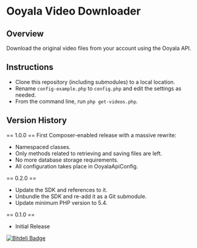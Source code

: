 # Ooyala Video Downloader

## Overview

Download the original video files from your account using the Ooyala API.

## Instructions

* Clone this repository (including submodules) to a local location.
* Rename `config-example.php` to `config.php` and edit the settings as needed.
* From the command line, run `php get-videos.php`.

## Version History

== 1.0.0 ==
First Composer-enabled release with a massive rewrite:

- Namespaced classes.
- Only methods related to retrieving and saving files are left.
- No more database storage requirements.
- All configuration takes place in OoyalaApiConfig.
 
== 0.2.0 ==
- Update the SDK and references to it.
- Unbundle the SDK and re-add it as a Git submodule.
- Update minimum PHP version to 5.4.

== 0.1.0 ==
- Initial Release

[![Bitdeli Badge](https://d2weczhvl823v0.cloudfront.net/morganestes/ooyala-video-downloader/trend.png)](https://bitdeli.com/free "Bitdeli Badge")
